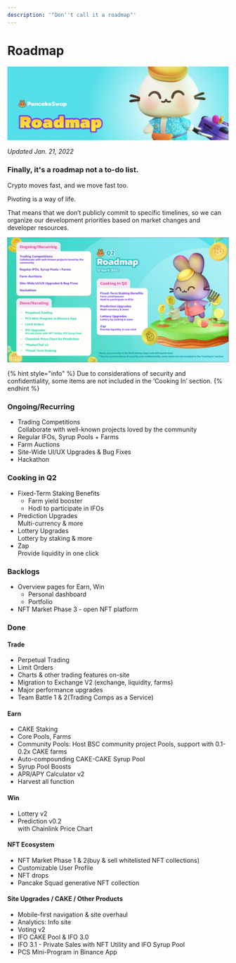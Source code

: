 ```yaml
---
description: '"Don''t call it a roadmap"'
---
```


# Roadmap

![](.gitbook/assets/roadmap-header.png)

_Updated Jan. 21, 2022_

### Finally, it's a roadmap not a to-do list.

Crypto moves fast, and we move fast too.

Pivoting is a way of life.

That means that we don’t publicly commit to specific timelines, so we can organize our development priorities based on market changes and developer resources.

![](<.gitbook/assets/2022 Q2 en.png>)

{% hint style="info" %}
Due to considerations of security and confidentiality, some items are not included in the ‘Cooking In’ section.
{% endhint %}

### Ongoing/Recurring

* Trading Competitions \
  Collaborate with well-known projects loved by the community&#x20;
* Regular IFOs, Syrup Pools + Farms
* Farm Auctions
* Site-Wide UI/UX Upgrades & Bug Fixes
* Hackathon

### Cooking in Q2

* Fixed-Term Staking Benefits&#x20;
  * Farm yield booster&#x20;
  * Hodl to participate in IFOs&#x20;
* Prediction Upgrades\
  Multi-currency & more
* Lottery Upgrades\
  Lottery by staking & more&#x20;
* Zap\
  Provide liquidity in one click

### Backlogs

* Overview pages for Earn, Win
  * Personal dashboard
  * Portfolio
* NFT Market Phase 3 - open NFT platform

### Done

#### Trade

* Perpetual Trading
* Limit Orders
* Charts & other trading features on-site
* Migration to Exchange V2 (exchange, liquidity, farms)
* Major performance upgrades
* Team Battle 1 & 2(Trading Comps as a Service)

#### Earn

* CAKE Staking
* Core Pools, Farms
* Community Pools: Host BSC community project Pools, support with 0.1-0.2x CAKE farms
* Auto-compounding CAKE-CAKE Syrup Pool
* Syrup Pool Boosts
* APR/APY Calculator v2
* Harvest all function

#### Win

* Lottery v2
* Prediction v0.2\
  with Chainlink Price Chart

#### NFT Ecosystem

* NFT Market Phase 1 & 2(buy & sell whitelisted NFT collections)
* Customizable User Profile
* NFT drops
* Pancake Squad generative NFT collection

#### Site Upgrades / CAKE / Other Products

* Mobile-first navigation & site overhaul
* Analytics: Info site
* Voting v2
* IFO CAKE Pool & IFO 3.0
* IFO 3.1 - Private Sales with NFT Utility and IFO Syrup Pool
* PCS Mini-Program in Binance App

